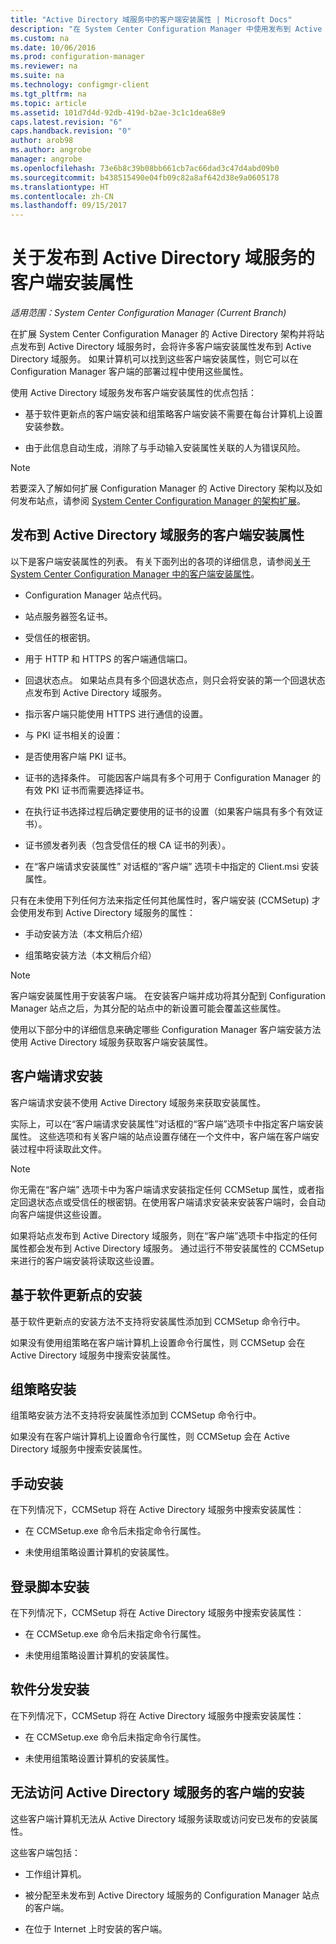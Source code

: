 ```yaml
---
title: "Active Directory 域服务中的客户端安装属性 | Microsoft Docs"
description: "在 System Center Configuration Manager 中使用发布到 Active Directory 域服务的客户端安装属性。"
ms.custom: na
ms.date: 10/06/2016
ms.prod: configuration-manager
ms.reviewer: na
ms.suite: na
ms.technology: configmgr-client
ms.tgt_pltfrm: na
ms.topic: article
ms.assetid: 101d7d4d-92db-419d-b2ae-3c1c1dea68e9
caps.latest.revision: "6"
caps.handback.revision: "0"
author: arob98
ms.author: angrobe
manager: angrobe
ms.openlocfilehash: 73e6b8c39b08bb661cb7ac66dad3c47d4abd09b0
ms.sourcegitcommit: b438515490e04fb09c82a8af642d38e9a0605178
ms.translationtype: HT
ms.contentlocale: zh-CN
ms.lasthandoff: 09/15/2017
---
```

# <a name="about-client-installation-properties-published-to-active-directory-domain-services"></a>关于发布到 Active Directory 域服务的客户端安装属性

*适用范围：System Center Configuration Manager (Current Branch)*

在扩展 System Center Configuration Manager 的 Active Directory 架构并将站点发布到 Active Directory 域服务时，会将许多客户端安装属性发布到 Active Directory 域服务。 如果计算机可以找到这些客户端安装属性，则它可以在 Configuration Manager 客户端的部署过程中使用这些属性。  

 使用 Active Directory 域服务发布客户端安装属性的优点包括：  

-   基于软件更新点的客户端安装和组策略客户端安装不需要在每台计算机上设置安装参数。  

-   由于此信息自动生成，消除了与手动输入安装属性关联的人为错误风险。  

> [!NOTE]  
>  若要深入了解如何扩展 Configuration Manager 的 Active Directory 架构以及如何发布站点，请参阅 [System Center Configuration Manager 的架构扩展](../../plan-design/network/schema-extensions.md)。  

## <a name="client-installation-properties-published-to-active-directory-domain-services"></a>发布到 Active Directory 域服务的客户端安装属性  
以下是客户端安装属性的列表。 有关下面列出的各项的详细信息，请参阅[关于 System Center Configuration Manager 中的客户端安装属性](../../../core/clients/deploy/about-client-installation-properties.md)。  

-   Configuration Manager 站点代码。  

-   站点服务器签名证书。  

-   受信任的根密钥。  

-   用于 HTTP 和 HTTPS 的客户端通信端口。  

-   回退状态点。 如果站点具有多个回退状态点，则只会将安装的第一个回退状态点发布到 Active Directory 域服务。  

-   指示客户端只能使用 HTTPS 进行通信的设置。  

-   与 PKI 证书相关的设置：  

   -   是否使用客户端 PKI 证书。  

   -   证书的选择条件。 可能因客户端具有多个可用于 Configuration Manager 的有效 PKI 证书而需要选择证书。  

   -   在执行证书选择过程后确定要使用的证书的设置（如果客户端具有多个有效证书）。  

   -   证书颁发者列表（包含受信任的根 CA 证书的列表）。  

-   在“客户端请求安装属性”  对话框的“客户端”  选项卡中指定的 Client.msi 安装属性。

只有在未使用下列任何方法来指定任何其他属性时，客户端安装 (CCMSetup) 才会使用发布到 Active Directory 域服务的属性：  

-   手动安装方法（本文稍后介绍）

-   组策略安装方法（本文稍后介绍）

> [!NOTE]  
>  客户端安装属性用于安装客户端。 在安装客户端并成功将其分配到 Configuration Manager 站点之后，为其分配的站点中的新设置可能会覆盖这些属性。  

 使用以下部分中的详细信息来确定哪些 Configuration Manager 客户端安装方法使用 Active Directory 域服务获取客户端安装属性。  

## <a name="client-push-installation"></a>客户端请求安装  
 客户端请求安装不使用 Active Directory 域服务来获取安装属性。  

 实际上，可以在“客户端请求安装属性”对话框的“客户端”选项卡中指定客户端安装属性。 这些选项和有关客户端的站点设置存储在一个文件中，客户端在客户端安装过程中将读取此文件。  

> [!NOTE]  
>  你无需在“客户端”  选项卡中为客户端请求安装指定任何 CCMSetup 属性，或者指定回退状态点或受信任的根密钥。在使用客户端请求安装来安装客户端时，会自动向客户端提供这些设置。  

 如果将站点发布到 Active Directory 域服务，则在“客户端”选项卡中指定的任何属性都会发布到 Active Directory 域服务。 通过运行不带安装属性的 CCMSetup 来进行的客户端安装将读取这些设置。  

## <a name="software-update-point-based-installation"></a>基于软件更新点的安装  
 基于软件更新点的安装方法不支持将安装属性添加到 CCMSetup 命令行中。  

 如果没有使用组策略在客户端计算机上设置命令行属性，则 CCMSetup 会在 Active Directory 域服务中搜索安装属性。  

## <a name="group-policy-installation"></a>组策略安装  
 组策略安装方法不支持将安装属性添加到 CCMSetup 命令行中。  

 如果没有在客户端计算机上设置命令行属性，则 CCMSetup 会在 Active Directory 域服务中搜索安装属性。  

## <a name="manual-installation"></a>手动安装  
 在下列情况下，CCMSetup 将在 Active Directory 域服务中搜索安装属性：  

-   在 CCMSetup.exe 命令后未指定命令行属性。  

-   未使用组策略设置计算机的安装属性。  

## <a name="logon-script-installation"></a>登录脚本安装  
 在下列情况下，CCMSetup 将在 Active Directory 域服务中搜索安装属性：  

-   在 CCMSetup.exe 命令后未指定命令行属性。  

-   未使用组策略设置计算机的安装属性。  

## <a name="software-distribution-installation"></a>软件分发安装  
 在下列情况下，CCMSetup 将在 Active Directory 域服务中搜索安装属性：  

-   在 CCMSetup.exe 命令后未指定命令行属性。  

-   未使用组策略设置计算机的安装属性。  

## <a name="installations-for-clients-that-cannot-access-active-directory-domain-services"></a>无法访问 Active Directory 域服务的客户端的安装  
这些客户端计算机无法从 Active Directory 域服务读取或访问安已发布的安装属性。

 这些客户端包括：  

-   工作组计算机。  

-   被分配至未发布到 Active Directory 域服务的 Configuration Manager 站点的客户端。  

-   在位于 Internet 上时安装的客户端。  
